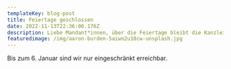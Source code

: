 ```yaml
---
templateKey: blog-post
title: Feiertage geschlossen
date: 2022-11-13T22:36:06.176Z
description: Liebe Mandant*innen, über die Feiertage bleibt die Kanzlei geschlossen
featuredimage: /img/aaron-burden-5aiwn2u10cw-unsplash.jpg
---
```

Bis zum 6. Januar sind wir nur eingeschränkt erreichbar.